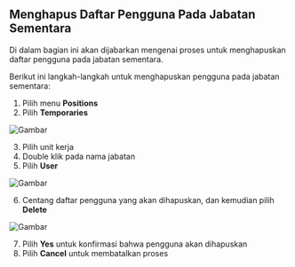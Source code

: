 ## **Menghapus Daftar Pengguna Pada Jabatan Sementara**

Di dalam bagian ini akan dijabarkan mengenai proses untuk menghapuskan daftar pengguna pada jabatan sementara.

Berikut ini langkah-langkah untuk menghapuskan pengguna pada jabatan sementara:

1. Pilih menu **Positions**
2. Pilih **Temporaries**

![Gambar](_screenshot/.png/?sanitize=true)

3. Pilih unit kerja
4. Double klik pada nama jabatan
5. Pilih **User**

![Gambar](_screenshot/.png/?sanitize=true)

6. Centang daftar pengguna yang akan dihapuskan, dan kemudian pilih **Delete**

![Gambar](_screenshot/.png/?sanitize=true)

7. Pilih **Yes** untuk konfirmasi bahwa pengguna akan dihapuskan
8. Pilih **Cancel** untuk membatalkan proses